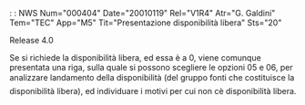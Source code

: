  :  : NWS Num="000404" Date="20010119" Rel="V1R4" Atr="G. Galdini" Tem="TEC" App="M5" Tit="Presentazione disponibilità libera" Sts="20"

Release 4.0

Se si richiede la disponibilità libera, ed essa è a 0, viene comunque presentata una riga, sulla quale si possono scegliere le opzioni 05 e 06, per analizzare landamento della disponibilità (del
gruppo fonti che costituisce la disponibilità libera), ed individuare i motivi per cui non cè disponibilità libera.


